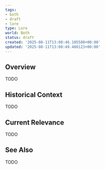 ```yaml
---
tags:
- both
- draft
- lore
type: Lore
world: Both
status: draft
created: '2025-08-11T13:08:46.105580+00:00'
updated: '2025-08-11T13:08:49.460123+00:00'
---
```



## Overview

TODO
## Historical Context

TODO
## Current Relevance

TODO
## See Also

TODO
